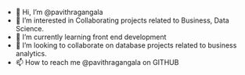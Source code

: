 - 👋 Hi, I’m @pavithragangala
- 👀 I’m interested in Collaborating projects related to Business, Data Science.
- 🌱 I’m currently learning front end development
- 💞️ I’m looking to collaborate on database projects related to business analytics.
- 📫 How to reach me @pavithragangala on GITHUB

<!---
pavithragangala/pavithragangala is a ✨ special ✨ repository because its `README.md` (this file) appears on your GitHub profile.
You can click the Preview link to take a look at your changes.
--->
